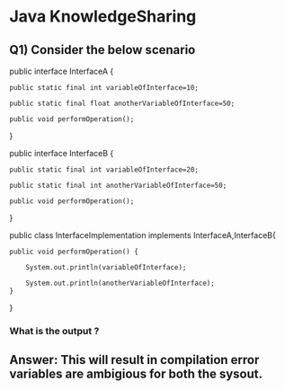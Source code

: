 # Java KnowledgeSharing

## Q1) Consider the below scenario

public interface InterfaceA {

	public static final int variableOfInterface=10;
	
	public static final float anotherVariableOfInterface=50;
	
	public void performOperation();
}

public interface InterfaceB {

	public static final int variableOfInterface=20;
	
	public static final int anotherVariableOfInterface=50;
	
	public void performOperation();
}

public class InterfaceImplementation implements InterfaceA,InterfaceB{

	public void performOperation() {
	
		System.out.println(variableOfInterface);
		
		System.out.println(anotherVariableOfInterface);
	}
}

### What is the output ?

## Answer: This will result in compilation error variables are ambigious for both the sysout.

